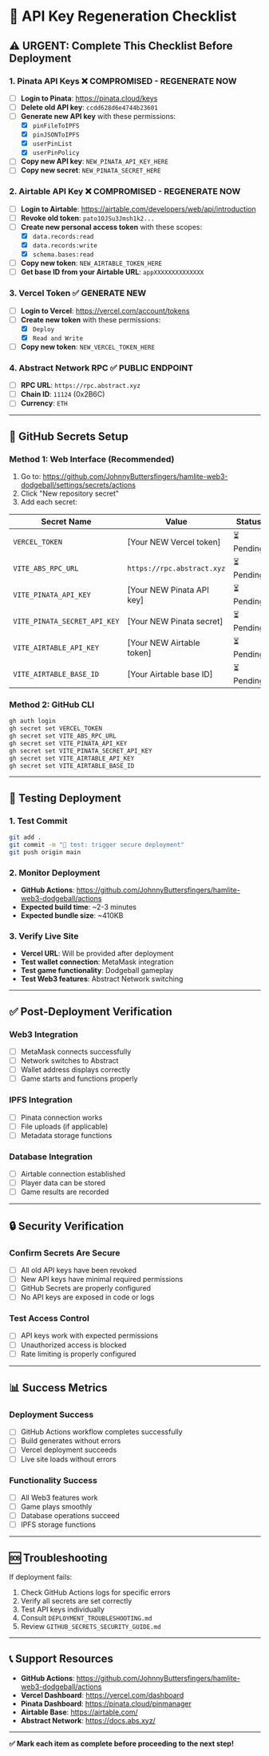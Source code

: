 # 🔄 API Key Regeneration Checklist

## ⚠️ URGENT: Complete This Checklist Before Deployment

### **1. Pinata API Keys** ❌ **COMPROMISED - REGENERATE NOW**
- [ ] **Login to Pinata**: https://pinata.cloud/keys
- [ ] **Delete old API key**: `ccdd628d6e4744b23601`
- [ ] **Generate new API key** with these permissions:
  - [x] `pinFileToIPFS`
  - [x] `pinJSONToIPFS`
  - [x] `userPinList`
  - [x] `userPinPolicy`
- [ ] **Copy new API key**: `NEW_PINATA_API_KEY_HERE`
- [ ] **Copy new secret**: `NEW_PINATA_SECRET_HERE`

### **2. Airtable API Key** ❌ **COMPROMISED - REGENERATE NOW**
- [ ] **Login to Airtable**: https://airtable.com/developers/web/api/introduction
- [ ] **Revoke old token**: `pato1OJSu3Jmsh1k2...`
- [ ] **Create new personal access token** with these scopes:
  - [x] `data.records:read`
  - [x] `data.records:write`
  - [x] `schema.bases:read`
- [ ] **Copy new token**: `NEW_AIRTABLE_TOKEN_HERE`
- [ ] **Get base ID from your Airtable URL**: `appXXXXXXXXXXXXXX`

### **3. Vercel Token** ✅ **GENERATE NEW**
- [ ] **Login to Vercel**: https://vercel.com/account/tokens
- [ ] **Create new token** with these permissions:
  - [x] `Deploy`
  - [x] `Read and Write`
- [ ] **Copy new token**: `NEW_VERCEL_TOKEN_HERE`

### **4. Abstract Network RPC** ✅ **PUBLIC ENDPOINT**
- [ ] **RPC URL**: `https://rpc.abstract.xyz`
- [ ] **Chain ID**: `11124` (0x2B6C)
- [ ] **Currency**: `ETH`

---

## 🔐 GitHub Secrets Setup

### **Method 1: Web Interface (Recommended)**
1. Go to: https://github.com/JohnnyButtersfingers/hamlite-web3-dodgeball/settings/secrets/actions
2. Click "New repository secret"
3. Add each secret:

| Secret Name | Value | Status |
|-------------|-------|---------|
| `VERCEL_TOKEN` | [Your NEW Vercel token] | ⏳ Pending |
| `VITE_ABS_RPC_URL` | `https://rpc.abstract.xyz` | ⏳ Pending |
| `VITE_PINATA_API_KEY` | [Your NEW Pinata API key] | ⏳ Pending |
| `VITE_PINATA_SECRET_API_KEY` | [Your NEW Pinata secret] | ⏳ Pending |
| `VITE_AIRTABLE_API_KEY` | [Your NEW Airtable token] | ⏳ Pending |
| `VITE_AIRTABLE_BASE_ID` | [Your Airtable base ID] | ⏳ Pending |

### **Method 2: GitHub CLI**
```bash
gh auth login
gh secret set VERCEL_TOKEN
gh secret set VITE_ABS_RPC_URL
gh secret set VITE_PINATA_API_KEY
gh secret set VITE_PINATA_SECRET_API_KEY
gh secret set VITE_AIRTABLE_API_KEY
gh secret set VITE_AIRTABLE_BASE_ID
```

---

## 🧪 Testing Deployment

### **1. Test Commit**
```bash
git add .
git commit -m "🚀 test: trigger secure deployment"
git push origin main
```

### **2. Monitor Deployment**
- **GitHub Actions**: https://github.com/JohnnyButtersfingers/hamlite-web3-dodgeball/actions
- **Expected build time**: ~2-3 minutes
- **Expected bundle size**: ~410KB

### **3. Verify Live Site**
- **Vercel URL**: Will be provided after deployment
- **Test wallet connection**: MetaMask integration
- **Test game functionality**: Dodgeball gameplay
- **Test Web3 features**: Abstract Network switching

---

## ✅ Post-Deployment Verification

### **Web3 Integration**
- [ ] MetaMask connects successfully
- [ ] Network switches to Abstract
- [ ] Wallet address displays correctly
- [ ] Game starts and functions properly

### **IPFS Integration**
- [ ] Pinata connection works
- [ ] File uploads (if applicable)
- [ ] Metadata storage functions

### **Database Integration**
- [ ] Airtable connection established
- [ ] Player data can be stored
- [ ] Game results are recorded

---

## 🔒 Security Verification

### **Confirm Secrets Are Secure**
- [ ] All old API keys have been revoked
- [ ] New API keys have minimal required permissions
- [ ] GitHub Secrets are properly configured
- [ ] No API keys are exposed in code or logs

### **Test Access Control**
- [ ] API keys work with expected permissions
- [ ] Unauthorized access is blocked
- [ ] Rate limiting is properly configured

---

## 📊 Success Metrics

### **Deployment Success**
- [ ] GitHub Actions workflow completes successfully
- [ ] Build generates without errors
- [ ] Vercel deployment succeeds
- [ ] Live site loads without errors

### **Functionality Success**
- [ ] All Web3 features work
- [ ] Game plays smoothly
- [ ] Database operations succeed
- [ ] IPFS storage functions

---

## 🆘 Troubleshooting

If deployment fails:
1. Check GitHub Actions logs for specific errors
2. Verify all secrets are set correctly
3. Test API keys individually
4. Consult `DEPLOYMENT_TROUBLESHOOTING.md`
5. Review `GITHUB_SECRETS_SECURITY_GUIDE.md`

---

## 📞 Support Resources

- **GitHub Actions**: https://github.com/JohnnyButtersfingers/hamlite-web3-dodgeball/actions
- **Vercel Dashboard**: https://vercel.com/dashboard
- **Pinata Dashboard**: https://pinata.cloud/pinmanager
- **Airtable Base**: https://airtable.com/
- **Abstract Network**: https://docs.abs.xyz/

---

**✅ Mark each item as complete before proceeding to the next step!**
